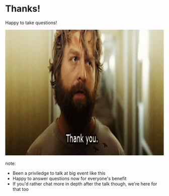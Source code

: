 # Thanks!

Happy to take questions!

<img src="img/thanks.gif" style="height: 400px;"/>

note:
- Been a priviledge to talk at big event like this
- Happy to answer questions now for everyone's benefit
- If you'd rather chat more in depth after the talk though, we're here for that too